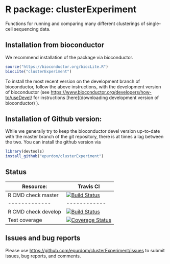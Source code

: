 # R package: clusterExperiment

Functions for running and comparing many different clusterings of single-cell sequencing data.

## Installation from bioconductor

We recommend installation of the package via bioconductor.

```r
source("https://bioconductor.org/biocLite.R")
biocLite("clusterExperiment")
```

To install the most recent version on the development branch of bioconductor, follow the above instructions, with the development version of bioconductor (see https://www.bioconductor.org/developers/how-to/useDevel/ for instructions [here](downloading development version of bioconductor) ).



## Installation of Github version:

While we generally try to keep the bioconductor devel version up-to-date with the master branch of the git repository, there is at times a lag between the two. You can install the github version via

```r
library(devtools)
install_github("epurdom/clusterExperiment")
```
## Status

| Resource:     |  Travis CI   |
| ------------- | ------------ |
| R CMD check master   | [![Build Status](https://travis-ci.org/epurdom/clusterExperiment.svg?branch=master)](https://travis-ci.org/epurdom/clusterExperiment)|
| ------------- | ------------ |
| R CMD check develop   | [![Build Status](https://travis-ci.org/epurdom/clusterExperiment.svg?branch=develop)](https://travis-ci.org/epurdom/clusterExperiment) |
| Test coverage |  [![Coverage Status](https://coveralls.io/repos/github/epurdom/clusterExperiment/badge.svg?branch=develop)](https://coveralls.io/github/epurdom/clusterExperiment?branch=develop) |

## Issues and bug reports

Please use https://github.com/epurdom/clusterExperiment/issues to submit issues, bug reports, and comments.
